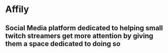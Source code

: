 # Affily

## Social Media platform dedicated to helping small twitch streamers get more attention by giving them a space dedicated to doing so

<p>
  <img <src = https://img.shields.io/website?down_color=red&down_message=down&up_color=green&up_message=up&url=https%3A%2F%2Fstatuspage.freshping.io%2F57497-Affily%2Fcheck%2F687402>
  
</p>

